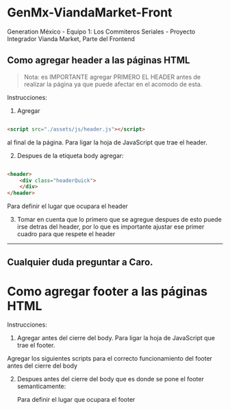 # GenMx-ViandaMarket-Front

Generation México - Equipo 1: Los Commiteros Seriales - Proyecto Integrador Vianda Market, Parte del Frontend

## Como agregar header a las páginas HTML

>Nota: es IMPORTANTE agregar PRIMERO EL HEADER antes de realizar la página ya que puede afectar en el acomodo de esta.

Instrucciones:

1. Agregar
```html

<script src="./assets/js/header.js"></script> 
```

al final de la página. Para ligar la hoja de JavaScript que trae el header.

2. Despues de la etiqueta body agregar:

```html

<header>
    <div class="headerQuick">
    </div>
</header>

```

Para definir el lugar que ocupara el header

3. Tomar en cuenta que lo primero que se agregue despues de esto puede irse detras del header, por lo que es importante
   ajustar
   ese primer cuadro para que respete el header

---

## Cualquier duda preguntar a Caro.

# Como agregar footer a las páginas HTML

Instrucciones:

1. Agregar <script src="./assets/js/footer.js"></script> antes del cierre del body. Para ligar la hoja de JavaScript que
   trae el footer.

Agregar los siguientes scripts para el correcto funcionamiento del footer antes del cierre del body

<script src="https://kit.fontawesome.com/eb496ab1a0.js" crossorigin="anonymous"></script>



2. Despues antes del cierre del body que es donde se pone el footer semanticamente:
    <footer>
        <div class="footer">
        </div>
    </footer>

   Para definir el lugar que ocupara el footer